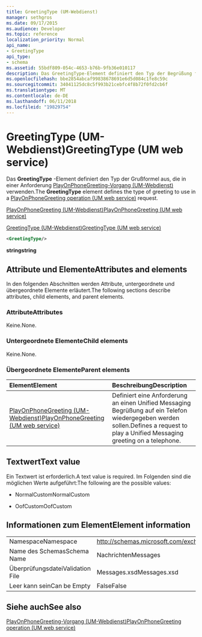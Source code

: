 ```yaml
---
title: GreetingType (UM-Webdienst)
manager: sethgros
ms.date: 09/17/2015
ms.audience: Developer
ms.topic: reference
localization_priority: Normal
api_name:
- GreetingType
api_type:
- schema
ms.assetid: 55bdf809-054c-4653-b76b-9fb36e010117
description: Das GreetingType-Element definiert den Typ der Begrüßung für die Verwendung in einer PlayOnPhoneGreeting-Vorgang (UM-Webdienst)-Anforderung.
ms.openlocfilehash: bbe2854abcaf99838678691e6d5d084c1fe8c59c
ms.sourcegitcommit: 34041125dc8c5f993b21cebfc4f8b72f0fd2cb6f
ms.translationtype: MT
ms.contentlocale: de-DE
ms.lasthandoff: 06/11/2018
ms.locfileid: "19829754"
---
```

# <a name="greetingtype-um-web-service"></a><span data-ttu-id="6b86c-103">GreetingType (UM-Webdienst)</span><span class="sxs-lookup"><span data-stu-id="6b86c-103">GreetingType (UM web service)</span></span>

<span data-ttu-id="6b86c-104">Das **GreetingType** -Element definiert den Typ der Grußformel aus, die in einer Anforderung [PlayOnPhoneGreeting-Vorgang (UM-Webdienst)](playonphonegreeting-operation-um-web-service.md) verwenden.</span><span class="sxs-lookup"><span data-stu-id="6b86c-104">The **GreetingType** element defines the type of greeting to use in a [PlayOnPhoneGreeting operation (UM web service)](playonphonegreeting-operation-um-web-service.md) request.</span></span> 
  
[<span data-ttu-id="6b86c-105">PlayOnPhoneGreeting (UM-Webdienst)</span><span class="sxs-lookup"><span data-stu-id="6b86c-105">PlayOnPhoneGreeting (UM web service)</span></span>](playonphonegreeting-um-web-service.md)
  
[<span data-ttu-id="6b86c-106">GreetingType (UM-Webdienst)</span><span class="sxs-lookup"><span data-stu-id="6b86c-106">GreetingType (UM web service)</span></span>](greetingtype-um-web-service.md)
  
```xml
<GreetingType/>
```

 <span data-ttu-id="6b86c-107">**string**</span><span class="sxs-lookup"><span data-stu-id="6b86c-107">**string**</span></span>
## <a name="attributes-and-elements"></a><span data-ttu-id="6b86c-108">Attribute und Elemente</span><span class="sxs-lookup"><span data-stu-id="6b86c-108">Attributes and elements</span></span>

<span data-ttu-id="6b86c-109">In den folgenden Abschnitten werden Attribute, untergeordnete und übergeordnete Elemente erläutert.</span><span class="sxs-lookup"><span data-stu-id="6b86c-109">The following sections describe attributes, child elements, and parent elements.</span></span>
  
### <a name="attributes"></a><span data-ttu-id="6b86c-110">Attribute</span><span class="sxs-lookup"><span data-stu-id="6b86c-110">Attributes</span></span>

<span data-ttu-id="6b86c-111">Keine.</span><span class="sxs-lookup"><span data-stu-id="6b86c-111">None.</span></span>
  
### <a name="child-elements"></a><span data-ttu-id="6b86c-112">Untergeordnete Elemente</span><span class="sxs-lookup"><span data-stu-id="6b86c-112">Child elements</span></span>

<span data-ttu-id="6b86c-113">Keine.</span><span class="sxs-lookup"><span data-stu-id="6b86c-113">None.</span></span>
  
### <a name="parent-elements"></a><span data-ttu-id="6b86c-114">Übergeordnete Elemente</span><span class="sxs-lookup"><span data-stu-id="6b86c-114">Parent elements</span></span>

|<span data-ttu-id="6b86c-115">**Element**</span><span class="sxs-lookup"><span data-stu-id="6b86c-115">**Element**</span></span>|<span data-ttu-id="6b86c-116">**Beschreibung**</span><span class="sxs-lookup"><span data-stu-id="6b86c-116">**Description**</span></span>|
|:-----|:-----|
|[<span data-ttu-id="6b86c-117">PlayOnPhoneGreeting (UM-Webdienst)</span><span class="sxs-lookup"><span data-stu-id="6b86c-117">PlayOnPhoneGreeting (UM web service)</span></span>](playonphonegreeting-um-web-service.md) <br/> |<span data-ttu-id="6b86c-118">Definiert eine Anforderung an einen Unified Messaging Begrüßung auf ein Telefon wiedergegeben werden sollen.</span><span class="sxs-lookup"><span data-stu-id="6b86c-118">Defines a request to play a Unified Messaging greeting on a telephone.</span></span>  <br/> |
   
## <a name="text-value"></a><span data-ttu-id="6b86c-119">Textwert</span><span class="sxs-lookup"><span data-stu-id="6b86c-119">Text value</span></span>

<span data-ttu-id="6b86c-120">Ein Textwert ist erforderlich.</span><span class="sxs-lookup"><span data-stu-id="6b86c-120">A text value is required.</span></span> <span data-ttu-id="6b86c-121">Im Folgenden sind die möglichen Werte aufgeführt:</span><span class="sxs-lookup"><span data-stu-id="6b86c-121">The following are the possible values:</span></span>
  
- <span data-ttu-id="6b86c-122">NormalCustom</span><span class="sxs-lookup"><span data-stu-id="6b86c-122">NormalCustom</span></span>
    
- <span data-ttu-id="6b86c-123">OofCustom</span><span class="sxs-lookup"><span data-stu-id="6b86c-123">OofCustom</span></span>
    
## <a name="element-information"></a><span data-ttu-id="6b86c-124">Informationen zum Element</span><span class="sxs-lookup"><span data-stu-id="6b86c-124">Element information</span></span>

|||
|:-----|:-----|
|<span data-ttu-id="6b86c-125">Namespace</span><span class="sxs-lookup"><span data-stu-id="6b86c-125">Namespace</span></span>  <br/> |http://schemas.microsoft.com/exchange/services/2006/messages  <br/> |
|<span data-ttu-id="6b86c-126">Name des Schemas</span><span class="sxs-lookup"><span data-stu-id="6b86c-126">Schema Name</span></span>  <br/> |<span data-ttu-id="6b86c-127">Nachrichten</span><span class="sxs-lookup"><span data-stu-id="6b86c-127">Messages</span></span>  <br/> |
|<span data-ttu-id="6b86c-128">Überprüfungsdatei</span><span class="sxs-lookup"><span data-stu-id="6b86c-128">Validation File</span></span>  <br/> |<span data-ttu-id="6b86c-129">Messages.xsd</span><span class="sxs-lookup"><span data-stu-id="6b86c-129">Messages.xsd</span></span>  <br/> |
|<span data-ttu-id="6b86c-130">Leer kann sein</span><span class="sxs-lookup"><span data-stu-id="6b86c-130">Can be Empty</span></span>  <br/> |<span data-ttu-id="6b86c-131">False</span><span class="sxs-lookup"><span data-stu-id="6b86c-131">False</span></span>  <br/> |
   
## <a name="see-also"></a><span data-ttu-id="6b86c-132">Siehe auch</span><span class="sxs-lookup"><span data-stu-id="6b86c-132">See also</span></span>



[<span data-ttu-id="6b86c-133">PlayOnPhoneGreeting-Vorgang (UM-Webdienst)</span><span class="sxs-lookup"><span data-stu-id="6b86c-133">PlayOnPhoneGreeting operation (UM web service)</span></span>](playonphonegreeting-operation-um-web-service.md)


